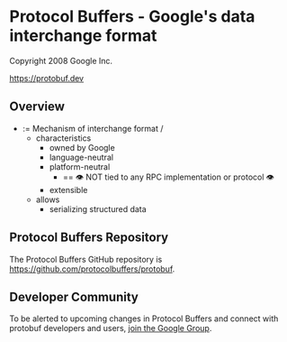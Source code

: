 # Protocol Buffers - Google's data interchange format

Copyright 2008 Google Inc.

https://protobuf.dev

## Overview
* := Mechanism of interchange format /
  * characteristics
    * owned by Google
    * language-neutral
    * platform-neutral
      * == 👁️ NOT tied to any RPC implementation or protocol 👁️
    * extensible
  * allows 
    * serializing structured data

## Protocol Buffers Repository

The Protocol Buffers GitHub repository is
https://github.com/protocolbuffers/protobuf.

## Developer Community

To be alerted to upcoming changes in Protocol Buffers and connect with protobuf
developers and users,
[join the Google Group](https://groups.google.com/g/protobuf).
